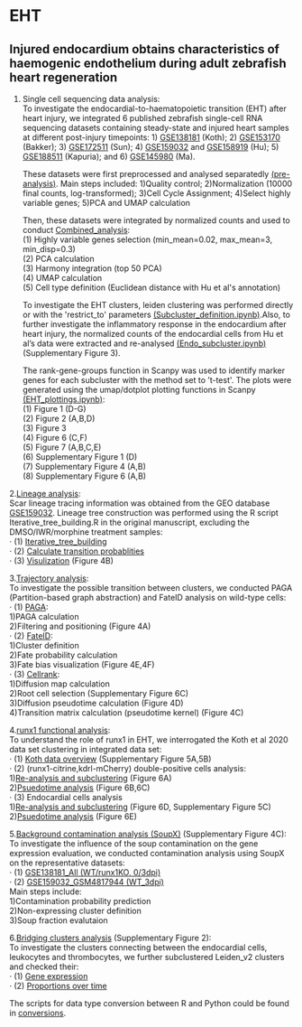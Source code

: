 # EHT
## Injured endocardium obtains characteristics of haemogenic endothelium during adult zebrafish heart regeneration  
  1. Single cell sequencing data analysis:  
     To investigate the endocardial-to-haematopoietic transition (EHT) after heart injury, we integrated 6 published zebrafish single-cell RNA sequencing datasets containing steady-state and injured heart samples at different post-injury timepoints: 1) [GSE138181](https://www.ncbi.nlm.nih.gov/geo/query/acc.cgi?acc=GSE138181) (Koth); 2) [GSE153170](https://www.ncbi.nlm.nih.gov/geo/query/acc.cgi?acc=GSE153170) (Bakker); 3) [GSE172511](https://www.ncbi.nlm.nih.gov/geo/query/acc.cgi?acc=GSE172511) (Sun); 4) [GSE159032](https://www.ncbi.nlm.nih.gov/geo/query/acc.cgi?acc=GSE159032) and [GSE158919](https://www.ncbi.nlm.nih.gov/geo/query/acc.cgi?acc=GSE158919) (Hu); 5) [GSE188511](https://www.ncbi.nlm.nih.gov/geo/query/acc.cgi?acc=GSE188511) (Kapuria); and 6) [GSE145980](https://www.ncbi.nlm.nih.gov/geo/query/acc.cgi?acc=GSE145980) (Ma).
     
     These datasets were first preprocessed and analysed separatedly [(pre-analysis)](./preanalysis). Main steps included: 1)Quality control; 2)Normalization (10000 final counts, log-transformed); 3)Cell Cycle Assignment; 4)Select highly variable genes; 5)PCA and UMAP calculation
     
     Then, these datasets were integrated by normalized counts and used to conduct [Combined_analysis](Combined_analysis.ipynb):    
  (1) Highly variable genes selection (min_mean=0.02, max_mean=3, min_disp=0.3)  
  (2) PCA calculation  
  (3) Harmony integration (top 50 PCA)  
  (4) UMAP calculation  
  (5) Cell type definition (Euclidean distance with Hu et al's annotation)

      To investigate the EHT clusters, leiden clustering was performed directly or with the 'restrict_to' parameters [(Subcluster_definition.ipynb)](Subcluster_definition.ipynb).Also, to further investigate the inflammatory response in the endocardium after heart injury, the normalized counts of the endocardial cells from Hu et al’s data were extracted and re-analysed [(Endo_subcluster.ipynb)](Endo_subcluster.ipynb)(Supplementary Figure 3).  
  
      The rank-gene-groups function in Scanpy was used to identify marker genes for each subcluster with the method set to ’t-test'. The plots were generated using the umap/dotplot plotting functions in Scanpy [(EHT_plottings.ipynb)](EHT_plottings.ipynb):  
  (1) Figure 1 (D-G)  
  (2) Figure 2 (A,B,D)   
  (3) Figure 3  
  (4) Figure 6 (C,F)  
  (5) Figure 7 (A,B,C,E)  
  (6) Supplementary Figure 1 (D)  
  (7) Supplementary Figure 4 (A,B)  
  (8) Supplementary Figure 6 (A,B)  

2.[Lineage analysis](./lineage):  
Scar lineage tracing information was obtained from the GEO database [GSE159032](https://www.ncbi.nlm.nih.gov/geo/query/acc.cgi?acc=GSE159032). Lineage tree construction was performed using the R script Iterative_tree_building.R in the original manuscript, excluding the DMSO/IWR/morphine treatment samples:  
·   (1) [Iterative_tree_building](./lineage/Iterative_tree_building.ipynb)  
·   (2) [Calculate transition probablities](./lineage/lineage_analysis.R)  
·   (3) [Visulization](./lineage/lineage_directed_graph.R) (Figure 4B)  

3.[Trajectory analysis](./trajectory):  
To investigate the possible transition between clusters, we conducted PAGA (Partition-based graph abstraction) and FateID analysis on wild-type cells:   
·   (1) [PAGA](./trajectory/EHT_PAGA.ipynb):  
  1)PAGA calculation  
  2)Filtering and positioning (Figure 4A)  
·   (2) [FateID](./trajectory/EHT_FateID_analysis.ipynb):  
  1)Cluster definition  
  2)Fate probability calculation  
  3)Fate bias visualization (Figure 4E,4F)  
·   (3) [Cellrank](./trajectory/EHT_Cellrank.ipynb):  
  1)Diffusion map calculation   
  2)Root cell selection (Supplementary Figure 6C)  
  3)Diffusion pseudotime calculation (Figure 4D)  
  4)Transition matrix calculation (pseudotime kernel) (Figure 4C)  

4.[runx1 functional analysis](./runx1_analysis):  
To understand the role of runx1 in EHT, we interrogated the Koth et al 2020 data set clustering in integrated data set:  
·   (1) [Koth data overview](./runx1_analysis/Koth_All_Cells.ipynb) (Supplementary Figure 5A,5B)  
·   (2) (runx1-citrine,kdrl-mCherry) double-positive cells analysis:  
  1)[Re-analysis and subclustering](./runx1_analysis/Koth_DoublePositive_Cells.ipynb) (Figure 6A)   
  2)[Psuedotime analysis](./runx1_analysis/Integrated_zebrafish.ipynb) (Figure 6B,6C)   
·   (3) Endocardial cells analysis  
  1)[Re-analysis and subclustering](./runx1_analysis/Koth_Endo_Cells.ipynb) (Figure 6D, Supplementary Figure 5C)    
  2)[Psuedotime analysis](./runx1_analysis/Koth_Endo_Cells_CellRank.ipynb) (Figure 6E)  

5.[Background contamination analysis (SoupX)](./SoupX) (Supplementary Figure 4C):  
To investigate the influence of the soup contamination on the gene expression evaluation, we conducted contamination analysis using SoupX on the representative datasets:  
·   (1) [GSE138181_All (WT/runx1KO, 0/3dpi)](./SoupX/SoupX-Koth-All.ipynb)  
·   (2) [GSE159032_GSM4817944 (WT_3dpi)](./SoupX/SoupX-Hu-WT-3dpi.ipynb)  
Main steps include:  
  1)Contamination probability prediction  
  2)Non-expressing cluster definition  
  3)Soup fraction evalutaion  

6.[Bridging clusters analysis](./bridging_clusters_analysis) (Supplementary Figure 2):  
To investigate the clusters connecting between the endocardial cells, leukocytes and thrombocytes, we further subclustered Leiden_v2 clusters and checked their:  
·   (1) [Gene expression](./bridging_clusters_analysis/bridging_clusters_analysis.ipynb)    
·   (2) [Proportions over time](proportion_anlaysis_combined_bridge.R)  

The scripts for data type conversion between R and Python could be found in [conversions](./conversions).

